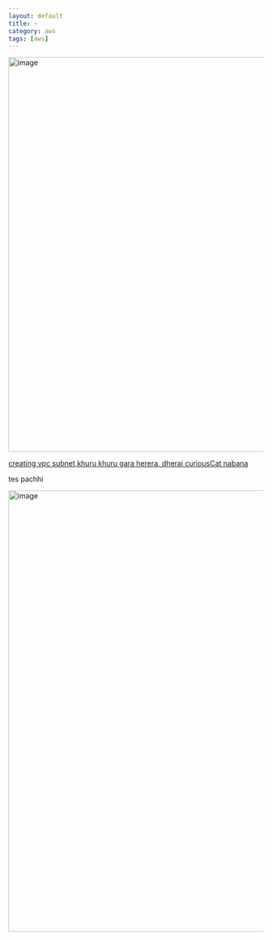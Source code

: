 ```yaml
---
layout: default
title: ~
category: aws
tags: [aws]
---
```


<img width="846" height="778" alt="image" src="https://github.com/user-attachments/assets/1fab5d09-00fd-463e-8f2e-8fb787d58249" />

[creating vpc subnet,khuru khuru gara herera, dherai curiousCat nabana](https://www.youtube.com/watch?v=Qwx8gOukhMI)

tes pachhi

<img width="872" height="870" alt="image" src="https://github.com/user-attachments/assets/6e7ebaf9-1623-4445-88b1-122c44939baf" />
